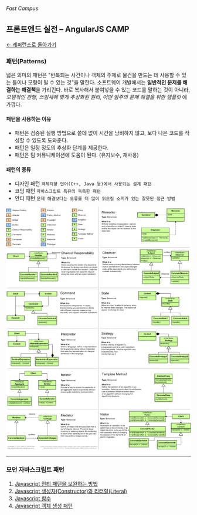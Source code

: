 ###### Fast Campus
## 프론트엔드 실전 – AngularJS CAMP

[← 레퍼런스로 돌아가기](js-00-reference.md)

### 패턴(Patterns)

넓은 의미의 패턴은 "반복되는 사건이나 객체의 주제로 물건을 만드는 데 사용할 수 있는 틀이나 모형이 될 수 있는 것"을 말한다.
소프트웨어 개발에서는 **일반적인 문제를 해결하는 해결책**을 가리킨다. 바로 복사해서 붙여넣을 수 있는 코드를 말하는 것이 아니라,
*모범적인 관행*, *쓰임새에 맞게 추상화된 원리*, *어떤 범주의 문제 해결을 위한 템플릿* 에 가깝다.

#### 패턴을 사용하는 이유

- 패턴은 검증된 실행 방법으로 쓸데 없이 시간을 낭비하지 않고, 보다 나은 코드를 작성할 수 있도록 도와준다.
- 패턴은 일정 정도의 추상화 단계를 제공한다.
- 패턴은 팀 커뮤니케이션에 도움이 된다. (유지보수, 재사용)

#### 패턴의 종류

- 디자인 패턴 `객체지향 언어(C++, Java 등)에서 사용되는 설계 패턴`
- 코딩 패턴 `자바스크립트 특유의 독특한 패턴`
- 안티 패턴 `문제 해결보다는 오류를 더 많이 읽으킬 소지가 있는 잘못된 접근 방법`

<!-- ![Javascript Design Patterns](http://www.upandrunningsoftware.com/greatpeople/images/Design_Patterns_(Source%20is%20blog.markturansky.com)_1.jpg) -->
![Javascript Design Patterns](images/JS-Patterns.jpg)

---

### 모던 자바스크립트 패턴

1. [Javascript 안티 패턴을 보완하는 방법](js-03-anti-pattern.md)
1. [Javascript 생성자(Constructor)와 리터럴(Literal)](js-04-constructor.md)
1. [Javascript 함수](js-05-function.md)
1. [Javascript 객체 생성 패턴](js-06-create-object-pattern.md)
